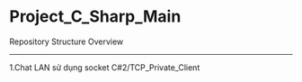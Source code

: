 # Project_C_Sharp_Main
Repository Structure Overview

---

1.Chat LAN sử dụng socket C#2/TCP_Private_Client
<br>

